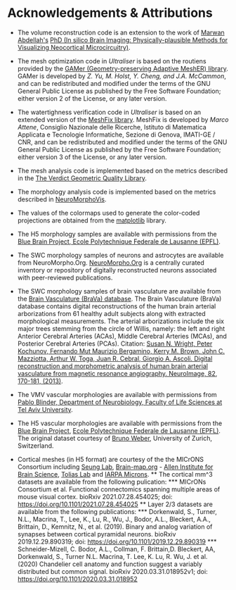 # Acknowledgements & Attributions

* The volume reconstruction code is an extension to the work of [Marwan Abdellah's](http://marwan-abdellah.com/) [PhD (In silico Brain Imaging: Physically-plausible Methods for Visualizing Neocortical Microcircuitry)](https://infoscience.epfl.ch/record/232444?ln=en). 

* The mesh optimization code in _Ultraliser_ is based on the routiens provided by the [GAMer (Geometry-preserving Adaptive MeshER) library](http://fetk.org/codes/gamer/). GAMer is developed by _Z. Yu, M. Holst, Y. Cheng, and J.A. McCammon_, and can be redistributed and modified under the terms of the GNU General Public License as published by the Free Software Foundation; either version 2 of the License, or any later version.

* The watertighness verification code in _Ultraliser_ is based on an extended version of the [MeshFix library](https://github.com/MarcoAttene/MeshFix-V2.1). MeshFix is developed by _Marco Attene_, Consiglio Nazionale delle Ricerche, Istituto di Matematica Applicata e Tecnologie Informatiche, Sezione di Genova, IMATI-GE / CNR, and can be redistributed and modified under the terms of the GNU General Public License as published by the Free Software Foundation; either version 3 of the License, or any later version.

* The mesh analysis code is implemented based on the metrics described in the [The Verdict Geometric Quality Library](https://coreform.com/papers/verdict_quality_library.pdf). 

* The morphology analysis code is implemented based on the metrics described in [NeuroMorphoVis](https://github.com/BlueBrain/NeuroMorphoVis/wiki/Analysis). 

* The values of the colormaps used to generate the color-coded projections are obtained from the [matplotlib](https://matplotlib.org/) library.

* The H5 morphology samples are available with permissions from the [Blue Brain Project, Ecole Polytechnique Federale de Lausanne (EPFL)](https://www.epfl.ch/research/domains/bluebrain/).

* The SWC morphology samples of neurons and astrocytes are available from NeuroMorpho.Org. [NeuroMorpho.Org](neuromorpho.org) is a centrally curated inventory or repository of digitally reconstructed neurons associated with peer-reviewed publications.

* The SWC morphology samples of brain vasculature are available from the [Brain Vasculature (BraVa) database](http://cng.gmu.edu/brava). 
The Brain Vasculature (BraVa) database contains digital reconstructions of the human brain arterial 
arborizations from 61 healthy adult subjects along with extracted morphological measurements.
The arterial arborizations include the six major trees stemming from the circle of Willis, 
namely: the left and right Anterior Cerebral Arteries (ACAs), Middle Cerebral Arteries (MCAs), 
and Posterior Cerebral Arteries (PCAs). 
Citation: [Susan N. Wright, Peter Kochunov, Fernando Mut Maurizio Bergamino, Kerry M. Brown, John C. Mazziotta, 
Arthur W. Toga, Juan R. Cebral, Giorgio A. Ascoli. 
Digital reconstruction and morphometric analysis of human brain arterial vasculature from magnetic 
resonance angiography. NeuroImage, 82, 170-181, (2013)](http://dx.doi.org/10.1016/j.neuroimage.2013.05.089). 

* The VMV vascular morphologies are available with permissions from [Pablo Blinder, Department of Neurobiology, Faculty of Life Sciences at Tel Aviv University](https://english.tau.ac.il/profile/pb). 

* The H5 vascular morphologies are available with permissions from the 
[Blue Brain Project](https://bluebrain.epfl.ch/page-52063.html), 
[Ecole Polytechnique Federale de Lausanne (EPFL)](https://www.epfl.ch/). The original dataset 
courtesy of [Bruno Weber](https://www.neuroscience.uzh.ch/en/about/people/steering/Weber.html), 
University of Zurich, Switzerland.

* Cortical meshes (in H5 format) are courtesy of the the MICrONS Consortium including 
[Seung Lab](http://seunglab.org/), 
[Brain-map.org](https://brain-map.org) - [Allen Institute for Brain Science](https://alleninstitute.org/), 
[Tolias Lab](https://toliaslab.org/) and [IARPA Microns](https://www.iarpa.gov/index.php/research-programs/microns). 
** The cortical mm^3 datasets are available from the following pulication:
*** MICrONs Consortium et al. Functional connectomics spanning multiple areas of mouse visual cortex.
bioRxiv 2021.07.28.454025; doi: https://doi.org/10.1101/2021.07.28.454025
** Layer 2/3 datasets are available from the following publications:
*** Dorkenwald, S., Turner, N.L., Macrina, T., Lee, K., Lu, R., Wu, J., Bodor, A.L., Bleckert, A.A., Brittain, D., Kemnitz, N., et al. (2019). Binary and analog variation of synapses between cortical pyramidal neurons. bioRxiv 2019.12.29.890319; doi: https://doi.org/10.1101/2019.12.29.890319
*** Schneider-Mizell, C. Bodor, A.L., Collman, F.  Brittain,D. Bleckert, AA, Dorkenwald, S., Turner N.L. Macrina, T.  Lee, K. Lu, R.  Wu, J. et al. (2020)  Chandelier cell anatomy and function suggest a variably distributed but common signal. bioRxiv 2020.03.31.018952v1; doi: https://doi.org/10.1101/2020.03.31.018952

